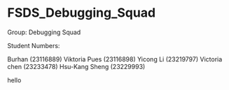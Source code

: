 # FSDS_Debugging_Squad
Group: Debugging Squad

Student Numbers:

Burhan (23116889)
Viktoria Pues (23116898)
Yicong Li (23219797)
Victoria chen (23233478)
Hsu-Kang Sheng (23229993)


hello 
